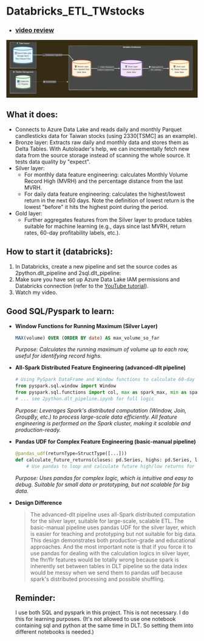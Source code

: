 # Databricks_ETL_TWstocks
- ### [video review](https://youtu.be/kbbbPRVhNGA)
![medallion](./medallion.JPG)

## What it does:
- Connects to Azure Data Lake and reads daily and monthly Parquet candlesticks data for Taiwan stocks (using 2330[TSMC] as an example).
- Bronze layer: Extracts raw daily and monthly data and stores them as Delta Tables. With Autoloader's help, we can incrementally fetch new data from the source storage instead of scanning the whole source. It tests data quality by "expect".
- Silver layer:
  - For monthly data feature engineering: calculates Monthly Volume Record High (MVRH) and the percentage distance from the last MVRH.
  - For daily data feature engineering: calculates the highest/lowest return in the next 60 days. Note the definition of lowest return is the lowest "before" it hits the highest point during the period.
- Gold layer:
  - Further aggregates features from the Silver layer to produce tables suitable for machine learning (e.g., days since last MVRH, return rates, 60-day profitability labels, etc.).

## How to start it (databricks):
1. In Databricks, create a new pipeline and set the source codes as 2python.dlt_pipeline and 2sql.dlt_pipeline:
2. Make sure you have set up Azure Data Lake IAM permissions and Databricks connection (refer to the [YouTube tutorial](https://www.youtube.com/watch?v=VkjqViooMtQ)).
3. Watch my video.

## Good SQL/Pyspark to learn:
- **Window Functions for Running Maximum (Silver Layer)**
  ```sql
  MAX(volume) OVER (ORDER BY date) AS max_volume_so_far
  ```
  *Purpose: Calculates the running maximum of volume up to each row, useful for identifying record highs.*

- **All-Spark Distributed Feature Engineering (advanced-dlt pipeline)**
  ```python
  # Using PySpark DataFrame and Window functions to calculate 60-day future high/low returns
  from pyspark.sql.window import Window
  from pyspark.sql.functions import col, max as spark_max, min as spark_min, row_number
  # ... see 2python.dlt_pipeline.ipynb for full logic
  ```
  *Purpose: Leverages Spark's distributed computation (Window, Join, GroupBy, etc.) to process large-scale data efficiently. All feature engineering is performed on the Spark cluster, making it scalable and production-ready.*

- **Pandas UDF for Complex Feature Engineering (basic-manual pipeline)**
  ```python
  @pandas_udf(returnType=StructType([...]))
  def calculate_future_returns(closes: pd.Series, highs: pd.Series, lows: pd.Series) -> pd.DataFrame:
      # Use pandas to loop and calculate future high/low returns for each row
  ```
  *Purpose: Uses pandas for complex logic, which is intuitive and easy to debug. Suitable for small data or prototyping, but not scalable for big data.*

- **Design Difference**
  > The advanced-dlt pipeline uses all-Spark distributed computation for the silver layer, suitable for large-scale, scalable ETL. The basic-manual pipeline uses pandas UDF for the silver layer, which is easier for teaching and prototyping but not suitable for big data. This design demonstrates both production-grade and educational approaches. And the most important note is that if you force it to use pandas for dealing with the calculation logics in silver layer, the fhr/flr features would be totally wrong because spark is inherently set between tables in DLT pipeline so the data index would be messy when we send them to pandas udf because spark's distributed processing and possible shuffling.

  ## Reminder:
  I use both SQL and pyspark in this project. This is not necessary. I do this for learning purposes.
  (It's not allowed to use one notebook containing sql and python at the same time in DLT. So setting them into different notebooks is needed.)
